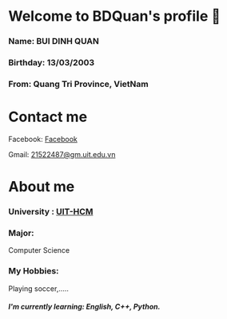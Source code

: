 <p> <h1> Welcome to BDQuan's profile 👋 </h1> </p>
<p> <h3> <b> Name: </b> BUI DINH QUAN </h3></p>
<p> <h3> <b> Birthday: </b> 13/03/2003 </h3></p>
<p> <h3> <b> From: </b> Quang Tri Province, VietNam </h3></p>
<p> <h1> Contact me </h1> </p>
<p> Facebook: <a href = "https://www.facebook.com/buidinhquan1303/" > Facebook </a></p>
<p> Gmail: <a href = "https://mail.google.com/mail/u/1/#inbox"> 21522487@gm.uit.edu.vn </a> </p>
<p> <h1> About me </h1></p>
<p> <h3> University : <a href ="https://en.uit.edu.vn/"> UIT-HCM </a> </p>
<p> <h3> <b> Major: </b> </h3> Computer Science </p> 
<p> <h3> <b> My Hobbies: </b> </h3> Playing soccer,.....</p>
<p> <h5> I'm currently learning: English, C++, Python. </h5></p>
